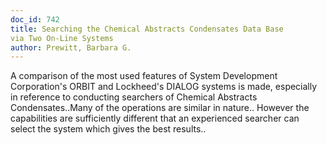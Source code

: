 ```yaml
---
doc_id: 742
title: Searching the Chemical Abstracts Condensates Data Base 
via Two On-Line Systems
author: Prewitt, Barbara G.
---
```


A comparison of the most used features of System Development Corporation's
ORBIT and Lockheed's DIALOG systems is made, especially in reference to 
conducting  searchers of Chemical Abstracts Condensates..Many of the operations
are similar in nature.. However the capabilities are sufficiently  different 
that an experienced searcher can select the system which gives the best 
results..